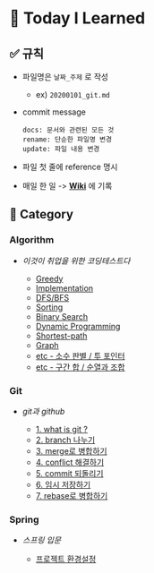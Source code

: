 # :muscle: Today I Learned

## :white_check_mark: 규칙
- 파일명은 `날짜_주제` 로 작성
  - ex) `20200101_git.md`
- commit message

  ```
  docs: 문서와 관련된 모든 것
  rename: 단순한 파일명 변경
  update: 파일 내용 변경
  ```
- 파일 첫 줄에 reference 명시
- 매일 한 일 -> **[Wiki](https://github.com/sangm1n/TIL/wiki)** 에 기록

## :open_file_folder: Category
### Algorithm
- *이것이 취업을 위한 코딩테스트다*

  - [Greedy](https://github.com/sangm1n/TIL/blob/main/Algorithm/20201122_greedy.md)
  - [Implementation](https://github.com/sangm1n/TIL/blob/main/Algorithm/20201130_implementation.md)
  - [DFS/BFS](https://github.com/sangm1n/TIL/blob/main/Algorithm/20201203_DFS-BFS.md)
  - [Sorting](https://github.com/sangm1n/TIL/blob/main/Algorithm/20201212_sorting.md)
  - [Binary Search](https://github.com/sangm1n/TIL/blob/main/Algorithm/20201215_binary-search.md)
  - [Dynamic Programming](https://github.com/sangm1n/TIL/blob/main/Algorithm/20201217_shortest-path.md)
  - [Shortest-path](https://github.com/sangm1n/TIL/blob/main/Algorithm/20201122_greedy.md)
  - [Graph](https://github.com/sangm1n/TIL/blob/main/Algorithm/20201219_graph.md)
  - [etc - 소수 판별 / 투 포인터](https://github.com/sangm1n/TIL/blob/main/Algorithm/20201226_etc-algorithm-1.md)
  - [etc - 구간 합 / 순열과 조합](https://github.com/sangm1n/TIL/blob/main/Algorithm/20201227_etc-algorithm-2.md)

### Git
- *git과 github*

  - [1. what is git ?](https://github.com/sangm1n/TIL/blob/main/Git/20210101_git.md)
  - [2. branch 나누기](https://github.com/sangm1n/TIL/blob/main/Git/20210101_branch.md)
  - [3. merge로 병합하기](https://github.com/sangm1n/TIL/blob/main/Git/20210101_merge.md)
  - [4. conflict 해결하기](https://github.com/sangm1n/TIL/blob/main/Git/20210101_conflict.md)
  - [5. commit 되돌리기](https://github.com/sangm1n/TIL/blob/main/Git/20210101_reset-revert.md)
  - [6. 임시 저장하기](https://github.com/sangm1n/TIL/blob/main/Git/20210101_stash.md)
  - [7. rebase로 병합하기](https://github.com/sangm1n/TIL/blob/main/Git/20210101_rebase.md)

### Spring
- *스프링 입문*

  - [프로젝트 환경설정](https://github.com/sangm1n/TIL/blob/main/Git/20210102_spring-environment.md)
